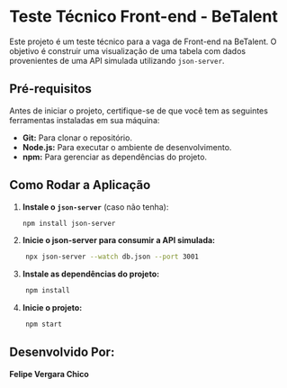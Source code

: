 # Teste Técnico Front-end - BeTalent

Este projeto é um teste técnico para a vaga de Front-end na BeTalent. O objetivo é construir uma visualização de uma tabela com dados provenientes de uma API simulada utilizando `json-server`.

## Pré-requisitos

Antes de iniciar o projeto, certifique-se de que você tem as seguintes ferramentas instaladas em sua máquina:

- **Git:** Para clonar o repositório.
- **Node.js:** Para executar o ambiente de desenvolvimento.
- **npm:** Para gerenciar as dependências do projeto.

## Como Rodar a Aplicação

1. **Instale o `json-server`** (caso não tenha):
   ```bash
   npm install json-server

2. **Inicie o json-server para consumir a API simulada:**
```bash
    npx json-server --watch db.json --port 3001
```

3. **Instale as dependências do projeto:**
```bash
    npm install
```
4. **Inicie o projeto:**
```bash
    npm start
```

## Desenvolvido Por:
**Felipe Vergara Chico**